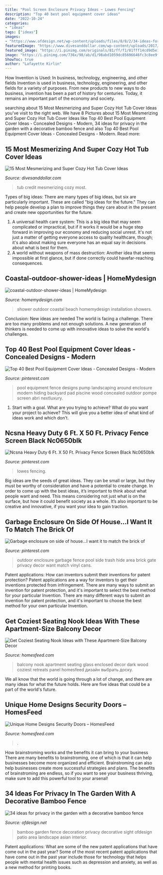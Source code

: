 ```yaml
---
title: "Pool Screen Enclosure Privacy Ideas ~ Lowes Fencing"
description: "Top 40 best pool equipment cover ideas"
date: "2022-10-24"
categories:
- "ideas"
tags: ["ideas"]
images:
- "https://www.ofdesign.net/wp-content/uploads/files/8/8/2/34-ideas-for-privacy-in-the-garden-with-a-decorative-bamboo-fence-28-882.jpg"
featuredImage: "https://www.divesanddollar.com/wp-content/uploads/2017/04/Hot-Tub-Cover-13.jpg"
featured_image: "https://i.pinimg.com/originals/81/ff/f1/81fff14cd9d5e16c2386091cb6604f5f.jpg"
image: "https://i.pinimg.com/736x/98/ab/d1/98abd1059dc85696646fc3c8ee9f8620--outdoor-projects-outdoor-decor.jpg"
ShowToc: true
author: "Lafayette Kirlin"
---
```



How Invention is Used: In business, technology, engineering, and other fields
Invention is used in business, technology, engineering, and other fields for a variety of purposes. From new products to new ways to do business, invention has been a part of history for centuries. Today, it remains an important part of the economy and society.

	

		
searching about 15 Most Mesmerizing and Super Cozy Hot Tub Cover Ideas you've visit to the right web. We have 8 Pictures about 15 Most Mesmerizing and Super Cozy Hot Tub Cover Ideas like Top 40 Best Pool Equipment Cover Ideas - Concealed Designs - Modern, 34 ideas for privacy in the garden with a decorative bamboo fence and also Top 40 Best Pool Equipment Cover Ideas - Concealed Designs - Modern. Read more:
		
    
## 15 Most Mesmerizing And Super Cozy Hot Tub Cover Ideas

<img loading=lazy src="https://www.divesanddollar.com/wp-content/uploads/2017/04/Hot-Tub-Cover-13.jpg" onerror="this.onerror=null;this.src='https://tse2.mm.bing.net/th?id=OIP._1FZPbYrDxocuf92uEi2ogHaGe&amp;pid=15.1';" alt="15 Most Mesmerizing and Super Cozy Hot Tub Cover Ideas">

_Source: divesanddollar.com_

>tub credit mesmerizing cozy most. 

	

Types of big ideas:
There are many types of big ideas, but six are particularly important. These are called "big ideas for the future." They can help people develop a plan to improve things they care about in the present and create new opportunities for the future.
1. A universal health care system: This is a big idea that may seem complicated or impractical, but if it works it would be a huge step forward in improving our economy and reducing social unrest. It's not just a matter of getting everyone access to quality healthcare, though; it's also about making sure everyone has an equal say in decisions about what is best for them.
2. A world without weapons of mass destruction: Another idea that seems impossible at first glance, but if done correctly could havefar-reaching consequences.

    
## Coastal-outdoor-shower-ideas | HomeMydesign

<img loading=lazy src="https://homemydesign.com/wp-content/uploads/2020/01/coastal-outdoor-shower-ideas.jpg" onerror="this.onerror=null;this.src='https://tse1.mm.bing.net/th?id=OIP.A4GC3Oitu2Yov3E1t3Fv3AHaLH&amp;pid=15.1';" alt="coastal-outdoor-shower-ideas | HomeMydesign">

_Source: homemydesign.com_

>shower outdoor coastal beach homemydesign installation showers. 

	

Conclusion: New ideas are needed
The world is facing a challenge. There are too many problems and not enough solutions. A new generation of thinkers is needed to come up with innovative ideas to solve the world's challenges.

    
## Top 40 Best Pool Equipment Cover Ideas - Concealed Designs - Modern

<img loading=lazy src="https://i.pinimg.com/originals/81/ff/f1/81fff14cd9d5e16c2386091cb6604f5f.jpg" onerror="this.onerror=null;this.src='https://tse2.mm.bing.net/th?id=OIP.UFoXiynLpFE0IRZ6GokQ6gAAAA&amp;pid=15.1';" alt="Top 40 Best Pool Equipment Cover Ideas - Concealed Designs - Modern">

_Source: pinterest.com_

>pool equipment fence designs pump landscaping around enclosure modern hiding backyard pad piscine wood concealed outdoor pompe screen abri nextluxury. 

	

1. Start with a goal. What are you trying to achieve? What do you want your project to achieve? This will give you a better idea of what kind of ideas work and which don't. 

    
## Ncsna Heavy Duty 6 Ft. X 50 Ft. Privacy Fence Screen Black Nc0650blk

<img loading=lazy src="https://i.pinimg.com/736x/64/da/27/64da274720f001249f6b113b9f62935a.jpg" onerror="this.onerror=null;this.src='https://tse4.mm.bing.net/th?id=OIP.gUlmFv-QF4ETbN56blPx5wHaHa&amp;pid=15.1';" alt="Ncsna Heavy Duty 6 Ft. X 50 Ft. Privacy Fence Screen Black Nc0650blk">

_Source: pinterest.com_

>lowes fencing. 

	

Big ideas are the seeds of great ideas. They can be small or large, but they must be worthy of consideration and have a potential to create change. In order to come up with the best ideas, it’s important to think about what people want and need. This means considering not just what is on the surface, but how it could benefit society as a whole. It’s also important to be creative and innovative, if you want your idea to gain traction.

    
## Garbage Enclosure On Side Of House...I Want It To Match The Brick Of

<img loading=lazy src="https://i.pinimg.com/736x/98/ab/d1/98abd1059dc85696646fc3c8ee9f8620--outdoor-projects-outdoor-decor.jpg" onerror="this.onerror=null;this.src='https://tse4.mm.bing.net/th?id=OIP.YanAzGvKB15BmZDGzhWnoAHaJ3&amp;pid=15.1';" alt="Garbage enclosure on side of house...I want it to match the brick of">

_Source: pinterest.com_

>outdoor enclosure garbage fence pool side trash hide area brick gate privacy decor want match vinyl cans. 

	

Patent applications: How can inventors submit their inventions for patent protection?
Patent applications are a way for inventors to get their inventions protected from infringement. There are many ways to submit an invention for patent protection, and it's important to select the best method for your particular Invention. 
There are many different ways to submit an invention for patent protection, and it's important to choose the best method for your own particular Invention.

    
## Get Coziest Seating Nook Ideas With These Apartment-Size Balcony Decor

<img loading=lazy src="http://homesfeed.com/wp-content/uploads/2018/07/small-enclosed-balcony-with-seating-nook-dark-blue-couch-throw-pillow-yellow-bean-bag-dark-coffee-table-dark-wood-floors-textured-wood-slat-wall-wood-railings-with-glass-panel.jpg" onerror="this.onerror=null;this.src='https://tse3.mm.bing.net/th?id=OIP.jRzhdIJvKuNbGo-q6iXhdQHaJe&amp;pid=15.1';" alt="Get Coziest Seating Nook Ideas with These Apartment-Size Balcony Decor">

_Source: homesfeed.com_

>balcony nook apartment seating glass enclosed decor dark wood coziest retreats panel homesfeed дизайн выбрать доску. 

	

We all know that the world is going through a lot of change, and there are many ideas for what the future holds. Here are five ideas that could be a part of the world's future.

    
## Unique Home Designs Security Doors – HomesFeed

<img loading=lazy src="https://homesfeed.com/wp-content/uploads/2015/07/a-security-door-with-single-sidelight-feature-but-without-door’s-transparent-screen-a-decorative-vase-as-the-entrance-area’s-decoration.jpg" onerror="this.onerror=null;this.src='https://tse1.mm.bing.net/th?id=OIP.2f3D2_AORKqxNqDEdn21CAHaLT&amp;pid=15.1';" alt="Unique Home Designs Security Doors – HomesFeed">

_Source: homesfeed.com_

>. 

	

How brainstroming works and the benefits it can bring to your business
There are many benefits to brainstroming, one of which is that it can help businesses become more organized and efficient. Brainstroming can also help businesses create more successful strategies and plans. The benefits of brainstroming are endless, so if you want to see your business thriving, make sure to add this powerful tool to your arsenal!

    
## 34 Ideas For Privacy In The Garden With A Decorative Bamboo Fence

<img loading=lazy src="https://www.ofdesign.net/wp-content/uploads/files/8/8/2/34-ideas-for-privacy-in-the-garden-with-a-decorative-bamboo-fence-28-882.jpg" onerror="this.onerror=null;this.src='https://tse4.mm.bing.net/th?id=OIP.9SdsHS7LGaD86FMh-X5rVgHaJ4&amp;pid=15.1';" alt="34 ideas for privacy in the garden with a decorative bamboo fence">

_Source: ofdesign.net_

>bamboo garden fence decoration privacy decorative sight ofdesign patio area landscape asian interior. 

	

Patent applications: What are some of the new patent applications that have come out in the past year?
Some of the most recent patent applications that have come out in the past year include those for technology that helps people with mental health issues such as depression and anxiety, as well as a new method for printing books.

